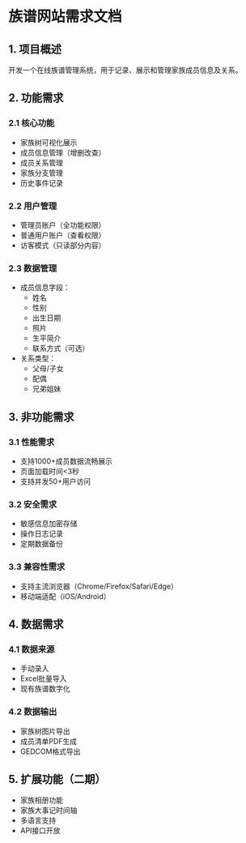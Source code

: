 # 族谱网站需求文档

## 1. 项目概述
开发一个在线族谱管理系统，用于记录、展示和管理家族成员信息及关系。

## 2. 功能需求

### 2.1 核心功能
- 家族树可视化展示
- 成员信息管理（增删改查）
- 成员关系管理
- 家族分支管理
- 历史事件记录

### 2.2 用户管理
- 管理员账户（全功能权限）
- 普通用户账户（查看权限）
- 访客模式（只读部分内容）

### 2.3 数据管理
- 成员信息字段：
  - 姓名
  - 性别
  - 出生日期
  - 照片
  - 生平简介
  - 联系方式（可选）
- 关系类型：
  - 父母/子女
  - 配偶
  - 兄弟姐妹

## 3. 非功能需求

### 3.1 性能需求
- 支持1000+成员数据流畅展示
- 页面加载时间<3秒
- 支持并发50+用户访问

### 3.2 安全需求
- 敏感信息加密存储
- 操作日志记录
- 定期数据备份

### 3.3 兼容性需求
- 支持主流浏览器（Chrome/Firefox/Safari/Edge）
- 移动端适配（iOS/Android）

## 4. 数据需求

### 4.1 数据来源
- 手动录入
- Excel批量导入
- 现有族谱数字化

### 4.2 数据输出
- 家族树图片导出
- 成员清单PDF生成
- GEDCOM格式导出

## 5. 扩展功能（二期）
- 家族相册功能
- 家族大事记时间轴
- 多语言支持
- API接口开放
